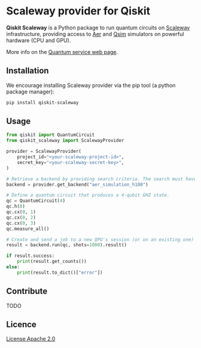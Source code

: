 # Scaleway provider for Qiskit

**Qiskit Scaleway** is a Python package to run quantum circuits on [Scaleway](https://www.scaleway.com/en/) infrastructure, providing access to [Aer](https://github.com/Qiskit/qiskit-aer) and [Qsim](https://github.com/quantumlib/qsim) simulators on powerful hardware (CPU and GPU).

More info on the [Quantum service web page](https://labs.scaleway.com/en/qaas/).

## Installation

We encourage installing Scaleway provider via the pip tool (a python package manager):

```bash
pip install qiskit-scaleway
```

## Usage
```python
from qiskit import QuantumCircuit
from qiskit_scaleway import ScalewayProvider

provider = ScalewayProvider(
    project_id="<your-scaleway-project-id>",
    secret_key="<your-scaleway-secret-key>",
)

# Retrieve a backend by providing search criteria. The search must have a single match
backend = provider.get_backend("aer_simulation_h100")

# Define a quantum circuit that produces a 4-qubit GHZ state.
qc = QuantumCircuit(4)
qc.h(0)
qc.cx(0, 1)
qc.cx(0, 2)
qc.cx(0, 3)
qc.measure_all()

# Create and send a job to a new QPU's session (or on an existing one)
result = backend.run(qc, shots=1000).result()

if result.success:
    print(result.get_counts())
else:
    print(result.to_dict()["error"])

```

## Contribute
TODO

## Licence
[License Apache 2.0](LICENCE)